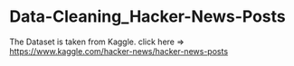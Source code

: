 # Data-Cleaning_Hacker-News-Posts

The Dataset is taken from Kaggle. click here => https://www.kaggle.com/hacker-news/hacker-news-posts
